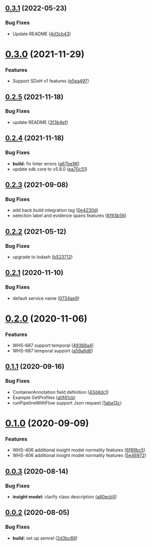 ## [0.3.1](https://github.com/IBM/whcs-go-sdk/compare/v0.3.0...v0.3.1) (2022-05-23)


### Bug Fixes

* Update README ([4d3cb43](https://github.com/IBM/whcs-go-sdk/commit/4d3cb432f3125b2ccc84dc4d4d4907f75d1e55ea))

# [0.3.0](https://github.com/IBM/whcs-go-sdk/compare/v0.2.5...v0.3.0) (2021-11-29)


### Features

* Support SDoH v1 features ([e5ea497](https://github.com/IBM/whcs-go-sdk/commit/e5ea497515b63932ffd939634b2dc20407b550cc))

## [0.2.5](https://github.com/IBM/whcs-go-sdk/compare/v0.2.4...v0.2.5) (2021-11-18)


### Bug Fixes

* update README ([3f3b4ef](https://github.com/IBM/whcs-go-sdk/commit/3f3b4efc6d4d0a643ad28ab39ae69c0197e138d0))

## [0.2.4](https://github.com/IBM/whcs-go-sdk/compare/v0.2.3...v0.2.4) (2021-11-18)


### Bug Fixes

* **build:** fix linter errors ([a67be96](https://github.com/IBM/whcs-go-sdk/commit/a67be96c370f0a7a0e2a86bb882b1e14b7d39e8a))
* update sdk core to v5.8.0 ([ea70c51](https://github.com/IBM/whcs-go-sdk/commit/ea70c519db294807feb1bc6c26c9a86d524fc484))

## [0.2.3](https://github.com/IBM/whcs-go-sdk/compare/v0.2.2...v0.2.3) (2021-09-08)


### Bug Fixes

* add back build integration tag ([0e4230d](https://github.com/IBM/whcs-go-sdk/commit/0e4230d658e440fb42998aa4a6f3ae02539ad65a))
* selection label and evidence spans features ([8193b56](https://github.com/IBM/whcs-go-sdk/commit/8193b5634ec19f71737d044e0635efb4c484c60d))

## [0.2.2](https://github.com/IBM/whcs-go-sdk/compare/v0.2.1...v0.2.2) (2021-05-12)


### Bug Fixes

* upgrade to lodash ([b523712](https://github.com/IBM/whcs-go-sdk/commit/b52371230d8e6345fb6263dacc12c0b652989347))

## [0.2.1](https://github.com/IBM/whcs-go-sdk/compare/v0.2.0...v0.2.1) (2020-11-10)


### Bug Fixes

* default service name ([0734ae9](https://github.com/IBM/whcs-go-sdk/commit/0734ae9a48a2b7fb17e021714a84824be1b1b5e7))

# [0.2.0](https://github.com/IBM/whcs-go-sdk/compare/v0.1.1...v0.2.0) (2020-11-06)


### Features

* WHS-687 support temporal ([49388a4](https://github.com/IBM/whcs-go-sdk/commit/49388a4367199c74a89637933bf4ccc954b5b797))
* WHS-687 temporal support ([a59a6d6](https://github.com/IBM/whcs-go-sdk/commit/a59a6d63e4aebd3afe19617359a05560fd17286c))

## [0.1.1](https://github.com/IBM/whcs-go-sdk/compare/v0.1.0...v0.1.1) (2020-09-16)


### Bug Fixes

* ContainerAnnotation field definition ([43d4dc1](https://github.com/IBM/whcs-go-sdk/commit/43d4dc10eb0a2b74b3bd0a08b68d8dc196327ef5))
* Example GetProfiles ([a0f41cb](https://github.com/IBM/whcs-go-sdk/commit/a0f41cb3fc7d2ed0312052ea55de47679f011964))
* runPipelineWithFlow support Json request ([1aba13c](https://github.com/IBM/whcs-go-sdk/commit/1aba13ce7b7a346fd4a1297f95681bd7a5589829))

# [0.1.0](https://github.com/IBM/whcs-go-sdk/compare/v0.0.3...v0.1.0) (2020-09-09)


### Features

* WHS-406 additional insight model normality features ([6f89bc5](https://github.com/IBM/whcs-go-sdk/commit/6f89bc5c693ca7b8d72f8e85ad5b758a1de42ae6))
* WHS-406 additional insight model normality features ([5e46972](https://github.com/IBM/whcs-go-sdk/commit/5e4697256799722b667d3a6ec246114e55035dc6))

## [0.0.3](https://github.com/IBM/whcs-go-sdk/compare/v0.0.2...v0.0.3) (2020-08-14)


### Bug Fixes

* **insight model:** clarify class description ([a80ecb5](https://github.com/IBM/whcs-go-sdk/commit/a80ecb5db20fed9e2655f8ecc2e444639f0c2f4f))

## [0.0.2](https://github.com/IBM/whcs-go-sdk/compare/v0.0.1...v0.0.2) (2020-08-05)


### Bug Fixes

* **build:** set up semrel ([2d3bc89](https://github.com/IBM/whcs-go-sdk/commit/2d3bc89e5b170a94e28c7709ceebe08867e0c390))
